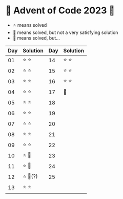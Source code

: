 # 🦀 Advent of Code 2023 🦀
 * ⭐ means solved
 * 🥸 means solved, but not a very satisfying solution
 * 💩 means solved, but...

| Day | Solution | Day | Solution |
|-----|----------|-----|----------|
| 01  | ⭐ ⭐      | 14  | ⭐ ⭐      |
| 02  | ⭐ ⭐      | 15  | ⭐ ⭐      |
| 03  | ⭐ ⭐      | 16  | ⭐ ⭐      |
| 04  | ⭐ ⭐      | 17  | 🥸        |
| 05  | ⭐ ⭐      | 18  |          |
| 06  | ⭐ ⭐      | 19  |          |
| 07  | ⭐ ⭐      | 20  |          |
| 08  | ⭐ ⭐      | 21  |          |
| 09  | ⭐ ⭐      | 22  |          |
| 10  | ⭐ 🥸     | 23  |          |
| 11  | ⭐ 🥸     | 24  |          |
| 12  | ⭐ 💩(?)  | 25  |          |
| 13  | ⭐ ⭐      |     |          |
